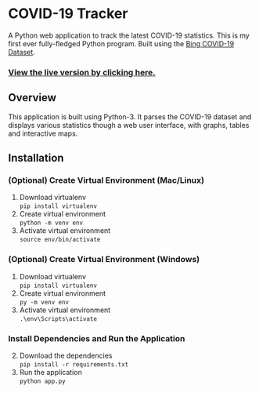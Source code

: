 # COVID-19 Tracker
A Python web application to track the latest COVID-19 statistics. This is my first ever fully-fledged Python program. Built using the [Bing COVID-19 Dataset](https://github.com/microsoft/Bing-COVID-19-Data/).

### [View the live version by clicking here.](https://covid19.sidsidsid.cf/)

## Overview
This application is built using Python-3. It parses the COVID-19 dataset and displays various statistics though a web user interface, with graphs, tables and interactive maps.
## Installation
### (Optional) Create Virtual Environment (Mac/Linux)
1. Download virtualenv<br>
`pip install virtualenv`
2. Create virtual environment<br>
`python -m venv env`
3. Activate virtual environment<br>
`source env/bin/activate`

### (Optional) Create Virtual Environment (Windows)
1. Download virtualenv<br>
`pip install virtualenv`
2. Create virtual environment<br>
`py -m venv env`
3. Activate virtual environment<br>
`.\env\Scripts\activate`

### Install Dependencies and Run the Application
2. Download the dependencies<br>
`pip install -r requirements.txt`
3. Run the application<br>
`python app.py`
